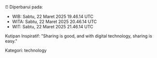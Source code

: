⏰ Diperbarui pada:
- WIB: Sabtu, 22 Maret 2025 19.46.14 UTC
- WITA: Sabtu, 22 Maret 2025 20.46.14 UTC
- WIT: Sabtu, 22 Maret 2025 21.46.14 UTC

Kutipan Inspiratif:
"Sharing is good, and with digital technology, sharing is easy."


Kategori: technology

